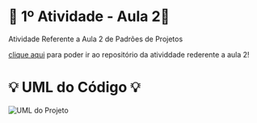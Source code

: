 # 🚀 1º Atividade - Aula 2🚀
Atividade Referente a Aula 2 de Padrões de Projetos

[clique aqui](https://github.com/Hugo-Machado02/padroes-projeto-atividades/tree/1º-Atividade-Aula-2/1º%20Atividade%20-%20Aula%202/src) para poder ir ao repositório da atividdade rederente a aula 2!


#  :bulb: UML do Código :bulb:
![UML do Projeto](https://github.com/user-attachments/assets/6d0fef33-25de-4100-89fa-3ae87462444e)
